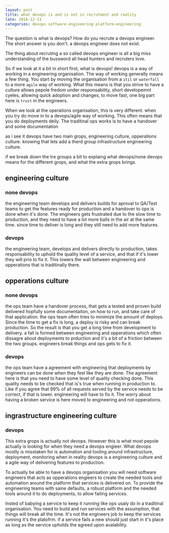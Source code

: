 ```yaml
---
layout: post
title: what devops is and is not in recrutment and reality
late: 2016-12-11
categories: devops software-engineering platform-engineering
---
```


The question is what is devops? How do you recrute a devops engineer. The short answer is you don't. a devops engineer does not exist.

The thing about recruting a so called devops engineer is all a big miss understanding of the bussword all head hunters and recruters love.

So if we look at it a bit in short first, what is devops! devops is a way of working in a engineering organisation. The way of working generally means a few thing. You start by moving the organisation from a `itil` or `waterfall` to a more `agile` way of working. What this means is that you strive to have a culture allows pepole fredom under responsability, short developemnt cyeles, allowing quick adoption and changes, to move fast, one big part here is `trust` in the engineers.

When we look at the operations organisation, this is very different. when you try do move in to a devops/agile way of working. This often means that you do deployments deily. The traditinal ops works is to have a handover and some documentation


as i see it devops have two main grops, engineering culture, opperations culture. knowing that lets add a therd group infrastructure engineering culture. 

if we break down the tre groups a bit to explaing what devops/none devops means for the different grops, and what the extra grops brings. 
## engineering culture
### none devops
the engineering team develops and delivers builds for aproval to QA/Test teams to get the features ready for production and a handover to ops is done when it's done. The engineers gets frustrated due to the slow time to production, and they need to have a lot more balls in the air at the same time. since time to deliver is long and they still need to add more features.
### devops
the engineering team, develops and delivers directly to production, takes responsability to uphold the quality level of a service, and that if it's lower they will prio to fix it. This lowers the wall between engineering and opperations that is traditinally there.

## opperations culture
### none devops 
the ops team have a handover process, that gets a tested and proven build delivered hopfully some documentaiton, on how to run, and take care of that application. the ops team often tries to minimize the amount of deploys. Since the time to get a fix is long, a deploy is risky and can break production. So the result is that you get a long time from development to delivery. a fall is formed between engineering and opperations which often dissagre about deployments to prduction and it's a bit of a friction between the two groups. engineers break things and ops gets to fix it.
### devops
the ops team have a agreement with engineering that deployments by engineers can be done when they feel like they are done. The agreement here is that you need to have some level of quality checking done. This quality needs to be checked that is's true when running in production to. Like if you agree that 99% of all requests served by the service needs to be correct, if that is lower. engineering will have to fix it. The worry about having a broken service is here moved to engineering and not opperations.


## ingrastructure engineering culture
### devops
This extra grops is actually not devops. However this is what most pepole actually is looking for when they need a devops engieer. What devops mostly is misstaken for is automation and tooling around infrastructure, deployment, monitoring when in reality devops is a engineering culture and a agile way of delivering features to production.

To actually be able to have a devops organisation you will need software engineers that acts as opperations engieers to create the needed tools and automation around the platform that services is delivered on. To provide the engineering teams with saine defaults, a robust platform and the needed tools around it to do deployments, to allow failing services. 

Insted of babying a service to keep it running like ops usaly do in a traditinal organisation. You need to build and run services with the assumption, that things will break all the time. It's not the engineers job to keep the services running it's the platofrm. if a service fails a new should just start in it's place as long as the service upholds the agreed upon avalability.


